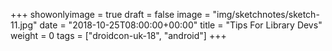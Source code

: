 +++
showonlyimage = true
draft = false
image = "img/sketchnotes/sketch-11.jpg"
date = "2018-10-25T08:00:00+00:00"
title = "Tips For Library Devs"
weight = 0
tags = ["droidcon-uk-18", "android"]
+++

